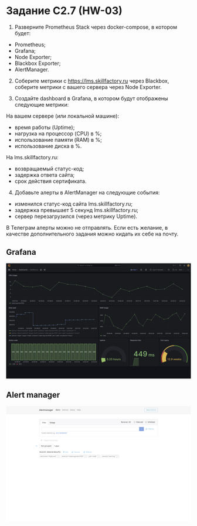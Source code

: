 # Задание C2.7 (HW-03)

1. Разверните Prometheus Stack через docker-compose, в котором будет:

- Prometheus;
- Grafana;
- Node Exporter;
- Blackbox Exporter;
- AlertManager.

2. Соберите метрики с https://lms.skillfactory.ru через Blackbox, соберите метрики с вашего сервера через Node Exporter.

3. Создайте dashboard в Grafana, в котором будут отображены следующие метрики:

На вашем сервере (или локальной машине):
- время работы (Uptime);
- нагрузка на процессор (CPU) в %;
- использование памяти (RAM) в %;
- использование диска в %.

На lms.skillfactory.ru:
- возвращаемый статус-код;
- задержка ответа сайта;
- срок действия сертификата.

4. Добавьте алерты в AlertManager на следующие события:

- изменился статус-код сайта lms.skillfactory.ru;
- задержка превышает 5 секунд lms.skillfactory.ru;
- сервер перезагрузился (через метрику Uptime).
  
В Телеграм алерты можно не отправлять. Если есть желание, в качестве дополнительного задания можно кидать их себе на почту.

## Grafana
![image](./grafana.png)

## Alert manager
![image](./alertmanager.png)
